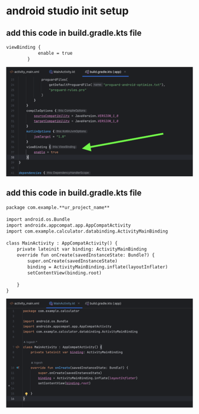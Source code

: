 # android studio init setup

## add this code in build.gradle.kts file
```
viewBinding {
            enable = true
        }
```
<img src="/readme_assets/img1.png" width="900px"></img>
## add this code in build.gradle.kts file
```
package com.example.**ur_project_name**

import android.os.Bundle
import androidx.appcompat.app.AppCompatActivity
import com.example.calculator.databinding.ActivityMainBinding

class MainActivity : AppCompatActivity() {
    private lateinit var binding: ActivityMainBinding
    override fun onCreate(savedInstanceState: Bundle?) {
        super.onCreate(savedInstanceState)
        binding = ActivityMainBinding.inflate(layoutInflater)
        setContentView(binding.root)

    }
}
```
<img src="/readme_assets/img2.png" width="900px"></img>
